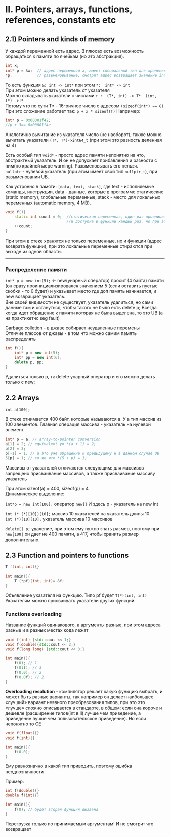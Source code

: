 # II. Pointers, arrays, functions, references, constants etc
## 2.1) Pointers and kinds of memory

У каждой переменной есть адрес. В плюсах есть возможность обращаться к памяти по ячейкам (но это абстракция).
```cpp
int x;
int* p = &x;  // адрес переменной x, имеет специальный тип для хранения адресов int*
*p;           // разыменовывание, смотрит адрес возвращает значение int
```
То есть функция `&: int -> int*`    при этом  `*:  int* -> int`  
При этом можно делать указатель от указателя  
Можно складывать указатели с числами `+ :  (T*, int) -> T*  (int, T*) ->T*`  
Потому что по сути T* - 16-ричное число с адресом `(sizeof(int*) == 8)`
При это сложение работает так: `p + x * sizeof(T)`
Например: 
```cpp
int* p = 0x00001f42;
//p + 3== 0x00001f4e
```

Аналогично вычитание из указателя число (не наоборот), также можно вычитать указатели `(T*, T*)->int64_t` (при этом это разность деленная на 4)  

Есть особый тип `void*` - просто адрес памяти непонятно на что, абстрактный указатель. 
И он не допускает прибавления и разности с ним(по крайней мере warning). Разыменовывать его нельзя.  
`nullptr` - нулевой указатель (при этом имеет свой тип `nullptr_t`), при разыменовании UB.   

Как устроено в памяти: `[data, text, stack]`, где text - исполняемые команды, инструкции, data - данные, которые в программе статические (static memory), глобальные переменные, stack - место для локальных переменных (automatic memory, 4 MB).  
```cpp
void f(){
    static int count = 0;  //статическая переменная, один раз проинициализировалась, 
                           //и доступна в функции каждый раз, но при этом область видимости - только эта функция
    ++count;
}
```
При этом в стеке хранятся не только переменные, но и функции (адрес возврата функции), при это локальные переменные стираются при выходе из одной области.  

-----

### Распределение памяти

`int* p = new int(5);`  <- new(унарный оператор) просит (4 байта) памяти (он сразу проинициализировался значением 5 (если оставить пустые скобки - то 0 будет) и указывает место где доп память начинается, и new возвращает указатель.  
Вне своей видимости не существует, указатель удалиться, но сами данные там и остануться, чтобы такого не было есть delete p; 
Всегда когда идет обращение к памяти которая не была выделена, то это UB (а на практикетчс seg fault)  

Garbage colletion - в джаве собирает неудаленные перемены  
Отличие плюсов от джавы - в том что можно самим память распределять  
```cpp
int f(){
    int* p = new int(5);
    int* pp = new int(6);
    delete p, pp;
}
```
Удалиться только p, тк delete унарный оператор и его можно делать только с new;  

## 2.2 Arrays

`int a[100];`  

В стеке отнимается 400 байт, которые называются а. У а тип массив из 100 элементов. Главная операция массива  - указатель на нулевой элемент.  
```cpp
int* p = a; // array-to-pointer conversion
a[1] = 2; // equivalent yo *(a + 1) = 2;
p[2] = 3;
p[-1] = 1; // а это уже обращение к предыдущему и в данном случае UB
5[p] = 1; // то же что *(5 + p) = 1;
```
Массивы от указателей отличаются следующим: для массивов запрещено присваивание массивов, а также присваивание массиву указатель  

При этом sizeof(a) = 400, sizeof(p) = 4  
Динамическое выделение:  

`int*p = new int[100];`  оператор `new[]` 
И здесь p - указатель на new int  

`int (* (*)[10])[10];` массив 10 указателей на указатель длины 10  
`int (*)[10][10];` указатель массива 10 массивов

`delete[] p;` удаление, при этом ему нужно знать размер, поэтому при `new[100]` он дает не 400 памяти, а 417, чтобы хранить размер дополнительно.

## 2.3 Function and pointers to functions
```cpp
T f(int, int){}

int main(){
    T (*pf)(int, int)= &f;
}
```
Объявление указателя на функцию. Типо pf будет `T(*)(int, int)`  
Указателям можно присваивать указатели других функций.

### Functions overloading

Название функций одинакового, а аргументы разные, при этом адреса разные и в разных местах кода лежат  
```cpp
void f(int) {std::cout << 1;}
void f(double){std::cout << 2;}
void f(long long) {std::cout << 3;}

int main(){
    f(0); // 1
    f(0ll); // 3
    f(0.0); // 2
    f(0.0f); // 2
}
```
**Overloading resolution** - компилятор решает какую функцию выбрать, и может быть разные варианты, так например он делает наибольшее «лучший» вариант неявного преобразования типов, при это это «лучше» сложно описывается в стандарте, в общем: если она короче и дешевле (расширение типов(int в ll) лучше чем приведение, а приведение лучше чем пользовательское приведение). Но если непонятно то CE  
```cpp
void f(float){}
void f(int){}

int main(){
    f(0.0);
}
```
Ему равнозначно в какой тип приводить, поэтому ошибка неоднозначности  

Пример:
```cpp
int f(double){}
double f(int){}

int main(){
    f(0); // будет вторая функция вызвана
}
```
Перегрузка только по принимаемым аргументам! И не смотрит что возвращает
